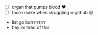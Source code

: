 - [ ] organ that pumps blood :heart:
- [ ] face i make when struggling w github :smile:

* list go burrrrrrrrr
* hey im tired of this
